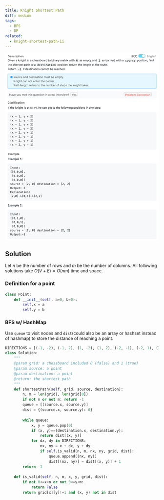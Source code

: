 ```yaml
---
title: Knight Shortest Path
diff: medium
tags:
  - BFS
  - DP
related:
  - knight-shortest-path-ii
---
```


<img class="medium-zoom" src="/algo/knight-shortest-path.png" alt="https://www.lintcode.com/problem/knight-shortest-path">

## Solution

Let $n$ be the number of rows and $m$ be the number of columns. All following solutions take $O(V + E) = O(nm)$ time and space.

### Definition for a point

```py
class Point:
    def __init__(self, a=0, b=0):
        self.x = a
        self.y = b
```

### BFS w/ HashMap

Use `queue` to visit nodes and `dist`(could also be an array or hashset instead of hashmap) to store the distance of reaching a point.

```py
DIRECTIONS = [(-1, -2), (-1, 2), (1, -2), (1, 2), (-2, -1), (-2, 1), (2, -1), (2, 1)]
class Solution:
    """
    @param grid: a chessboard included 0 (false) and 1 (true)
    @param source: a point
    @param destination: a point
    @return: the shortest path
    """
    def shortestPath(self, grid, source, destination):
        n, m = len(grid), len(grid[0])
        if not n or not m: return -1
        queue = [(source.x, source.y)]
        dist = {(source.x, source.y): 0}

        while queue:
            x, y = queue.pop(0)
            if (x, y)==(destination.x, destination.y):
                return dist[(x, y)]
            for dx, dy in DIRECTIONS:
                nx, ny = x + dx, y + dy
                if self.is_valid(n, m, nx, ny, grid, dist):
                    queue.append((nx, ny))
                    dist[(nx, ny)] = dist[(x, y)] + 1
        return -1

    def is_valid(self, n, m, x, y, grid, dist):
        if not 0<=x<n or not 0<=y<m:
            return False
        return grid[x][y]!=1 and (x, y) not in dist
```
